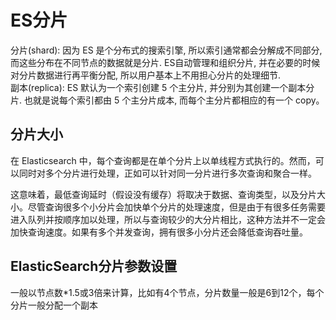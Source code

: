 


# ES分片  
<!-- 
https://blog.csdn.net/wlei0618/article/details/127434907

Elasticsearch索引分片的数量及大小分配策略
https://blog.csdn.net/wlei0618/article/details/127434907

es 分片数量
https://www.cnblogs.com/ah-firelove/p/14074723.html

https://www.jianshu.com/p/49643a707eac

-->


分片(shard): 因为 ES 是个分布式的搜索引擎, 所以索引通常都会分解成不同部分, 而这些分布在不同节点的数据就是分片. ES自动管理和组织分片, 并在必要的时候对分片数据进行再平衡分配, 所以用户基本上不用担心分片的处理细节.  
副本(replica): ES 默认为一个索引创建 5 个主分片, 并分别为其创建一个副本分片. 也就是说每个索引都由 5 个主分片成本, 而每个主分片都相应的有一个 copy。  



## 分片大小  
在 Elasticsearch 中，每个查询都是在单个分片上以单线程方式执行的。然而，可以同时对多个分片进行处理，正如可以针对同一分片进行多次查询和聚合一样。  

这意味着，最低查询延时（假设没有缓存）将取决于数据、查询类型，以及分片大小。尽管查询很多个小分片会加快单个分片的处理速度，但是由于有很多任务需要进入队列并按顺序加以处理，所以与查询较少的大分片相比，这种方法并不一定会加快查询速度。如果有多个并发查询，拥有很多小分片还会降低查询吞吐量。  


## ElasticSearch分片参数设置  
<!-- 
https://blog.csdn.net/m0_67392273/article/details/126660466
-->

一般以节点数*1.5或3倍来计算，比如有4个节点，分片数量一般是6到12个，每个分片一般分配一个副本  




